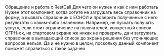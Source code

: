 Обращение и работа с RestCall
Для чего он нужен и как с ним работать
Нужен этот компонент, когда хотите не загружать весь справочник на форму, а вызвать справочник с ЕСНСИ и проверить полученные с него результаты с каким-либо значением. Например, не пускать получать услугу, если стоит ограничение на получателей, конкретный список ОГРН-ок, на стартовом экране же никак не проверить, да и загружать справочник в выпадающий список до экрана решения без уточняющих вопросов нельзя. Да и не нужно в целом, поскольку данный компонент поможет справиться с такой задачей
